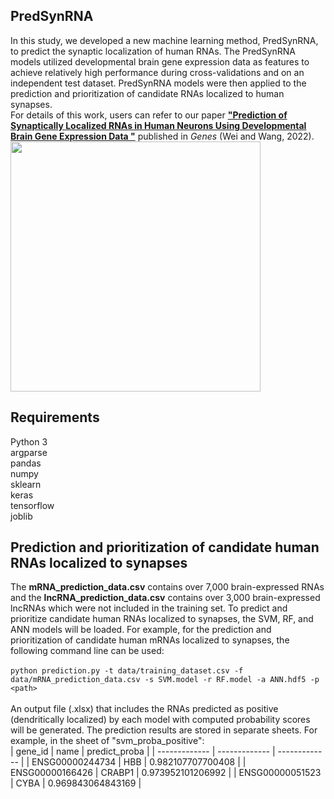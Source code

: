 ## PredSynRNA
In this study, we developed a new machine learning method, PredSynRNA, to predict the synaptic localization of human RNAs. The PredSynRNA models utilized developmental brain gene expression data as features to achieve relatively high performance during cross-validations and on an independent test dataset. PredSynRNA models were then applied to the prediction and prioritization of candidate RNAs localized to human synapses. <br />
For details of this work, users can refer to our paper [**"Prediction of Synaptically Localized RNAs in Human Neurons Using Developmental Brain Gene Expression Data "**](https://www.mdpi.com/2073-4425/13/8/1488) published in *Genes* (Wei and Wang, 2022).<br />
<img src="https://www.mdpi.com/genes/genes-13-01488/article_deploy/html/images/genes-13-01488-g001.png" width="400" align = "center">
## Requirements
Python 3<br />
argparse<br />
pandas<br />
numpy<br />
sklearn<br />
keras<br />
tensorflow<br />
joblib<br />
## Prediction and prioritization of candidate human RNAs localized to synapses
The **mRNA_prediction_data.csv** contains over 7,000 brain-expressed RNAs and the **lncRNA_prediction_data.csv** contains over 3,000 brain-expressed lncRNAs which were not included in the training set. To predict and prioritize candidate human RNAs localized to synapses, the SVM, RF, and ANN models will be loaded. For example, for the prediction and prioritization of candidate human mRNAs localized to synapses, the following command line can be used:<br /><br />
`python prediction.py -t data/training_dataset.csv -f data/mRNA_prediction_data.csv -s SVM.model -r RF.model -a ANN.hdf5 -p <path>`<br /><br />
An output file (.xlsx) that includes the RNAs predicted as positive (dendritically localized) by each model with computed probability scores will be generated. The prediction results are stored in separate sheets. For example, in the sheet of "svm_proba_positive":<br />
| gene_id | name  | predict_proba |
| ------------- | ------------- | ------------- |
| ENSG00000244734 | HBB  | 0.982107707700408  |
| ENSG00000166426 | CRABP1  | 0.973952101206992  |
| ENSG00000051523 | CYBA  | 0.969843064843169  |
